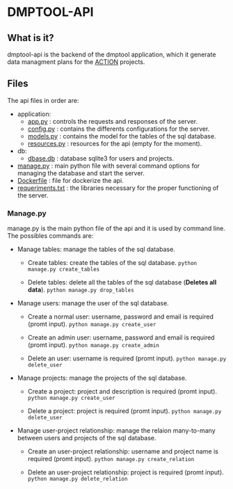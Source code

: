 # DMPTOOL-API


## What is it?

dmptool-api is the backend of the dmptool application, which it generate data managment plans for the [ACTION](https://actionproject.eu/) projects.


## Files

The api files in order are:
 - application:
 	- [app.py](application/app.py) : controls the requests and responses of the server.
 	- [config.py](application/config.py) : contains the differents configurations for the server.
 	- [models.py](application/models.py) : contains the model for the tables of the sql database.
 	- [resources.py](application/resources.py) : resources for the api (empty for the moment).
 - db:
 	- [dbase.db](db/dbase.dbd) : database sqlite3 for users and projects.
 - [manage.py](manage.py) : main python file with several command options for managing the database and start the server.
 - [Dockerfile](Dockerfile) : file for dockerize the api.
 - [requeriments.txt](requeriments.txt) : the libraries necessary for the proper functioning of the server.

### Manage.py

manage.py is the main python file of the api and it is used by command line. The possibles commands are:
 - Manage tables: manage the tables of the sql database.
 	- Create tables: create the tables of the sql database.
`python manage.py create_tables`

 	- Delete tables: delete all the tables of the sql database (**Deletes all data**).
`python manage.py drop_tables`

 - Manage users: manage the user of the sql database.
 	- Create a normal user: username, password and email is required (promt input).
`python manage.py create_user`

 	- Create an admin user: username, password and email is required (promt input).
`python manage.py create_admin`

 	- Delete an user: username is required (promt input).
`python manage.py delete_user`

 - Manage projects: manage the projects of the sql database.
 	- Create a project: project and description is required (promt input).
`python manage.py create_user`

 	- Delete a project: project is required (promt input).
`python manage.py delete_user`

 - Manage user-project relationship: manage the relaion many-to-many between users and projects of the sql database.
 	- Create an user-project relationship: username and project name is required (promt input).
`python manage.py create_relation`

 	- Delete an user-project relationship: project is required (promt input).
`python manage.py delete_relation`




